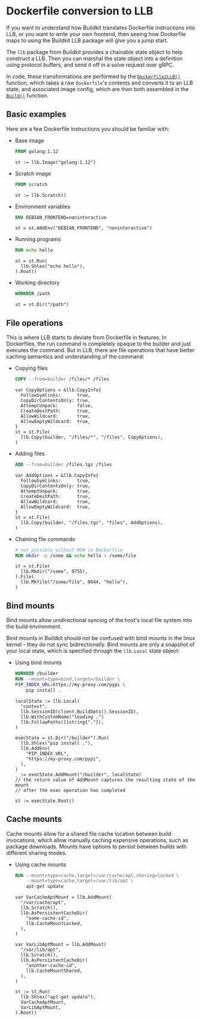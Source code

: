 # Dockerfile conversion to LLB

If you want to understand how Buildkit translates Dockerfile instructions into
LLB, or you want to write your own frontend, then seeing how Dockerfile maps to
using the Buildkit LLB package will give you a jump start.

The `llb` package from Buildkit provides a chainable state object to help
construct a LLB. Then you can marshal the state object into a definition using
protocol buffers, and send it off in a solve request over gRPC.

In code, these transformations are performed by the [`Dockerfile2LLB()`](../../frontend/dockerfile/dockerfile2llb/convert.go)
function, which takes a raw `Dockerfile`'s contents and converts it to an LLB
state, and associated image config, which are then both assembled in the
[`Build()`](../../frontend/dockerfile/builder/build.go) function.

## Basic examples

Here are a few Dockerfile instructions you should be familiar with:

- Base image

  ```dockerfile
  FROM golang:1.12
  ```

  ```golang
  st := llb.Image("golang:1.12")
  ```

- Scratch image

  ```dockerfile
  FROM scratch
  ```

  ```golang
  st := llb.Scratch()
  ```

- Environment variables

  ```dockerfile
  ENV DEBIAN_FRONTEND=noninteractive
  ```

  ```golang
  st = st.AddEnv("DEBIAN_FRONTEND", "noninteractive")
  ```

- Running programs

  ```dockerfile
  RUN echo hello
  ```

  ```golang
  st = st.Run(
    llb.Shlex("echo hello"),
  ).Root()
  ```

- Working directory

  ```dockerfile
  WORKDIR /path
  ```

  ```golang
  st = st.Dir("/path")
  ```

## File operations

This is where LLB starts to deviate from Dockerfile in features. In
Dockerfiles, the run command is completely opaque to the builder and just
executes the command. But in LLB, there are file operations that have better
caching semantics and understanding of the command:

- Copying files

  ```dockerfile
  COPY --from=builder /files/* /files
  ```

  ```golang
  var CopyOptions = &llb.CopyInfo{
    FollowSymlinks:      true,
    CopyDirContentsOnly: true,
    AttemptUnpack:       false,
    CreateDestPath:      true,
    AllowWildcard:       true,
    AllowEmptyWildcard:  true,
  }
  st = st.File(
    llb.Copy(builder, "/files/*", "/files", CopyOptions),
  )
  ```

- Adding files

  ```dockerfile
  ADD --from=builder /files.tgz /files
  ```

  ```golang
  var AddOptions = &llb.CopyInfo{
    FollowSymlinks:      true,
    CopyDirContentsOnly: true,
    AttemptUnpack:       true,
    CreateDestPath:      true,
    AllowWildcard:       true,
    AllowEmptyWildcard:  true,
  }
  st = st.File(
    llb.Copy(builder, "/files.tgz", "files", AddOptions),
  )
  ```

- Chaining file commands

  ```dockerfile
  # not possible without RUN in Dockerfile
  RUN mkdir -p /some && echo hello > /some/file
  ```

  ```golang
  st = st.File(
    llb.Mkdir("/some", 0755),
  ).File(
    llb.Mkfile("/some/file", 0644, "hello"),
  )
  ```

## Bind mounts

Bind mounts allow unidirectional syncing of the host's local file system into
the build environment.

Bind mounts in Buildkit should not be confused with bind mounts in the linux
kernel - they do not sync bidirectionally. Bind mounts are only a snapshot of
your local state, which is specified through the `llb.Local` state object:

- Using bind mounts

  ```dockerfile
  WORKDIR /builder
  RUN --mount=type=bind,target=/builder \
  PIP_INDEX_URL=https://my-proxy.com/pypi \
      pip install .
  ```

  ```golang
  localState := llb.Local(
    "context",
    llb.SessionID(client.BuildOpts().SessionID),
    llb.WithCustomName("loading .")
    llb.FollowPaths([]string{"."}),
  )

  execState = st.Dir("/builder").Run(
    llb.Shlex("pip install ."),
    llb.AddEnv(
      "PIP_INDEX_URL",
      "https://my-proxy.com/pypi",
    ),
  )
  _ := execState.AddMount("/builder", localState)
  // the return value of AddMount captures the resulting state of the mount
  // after the exec operation has completed

  st := execState.Root()
  ```

## Cache mounts

Cache mounts allow for a shared file cache location between build invocations,
which allow manually caching expensive operations, such as package downloads.
Mounts have options to persist between builds with different sharing modes.

- Using cache mounts

  ```dockerfile
  RUN --mount=type=cache,target=/var/cache/apt,sharing=locked \
      --mount=type=cache,target=/var/lib/apt \
      apt-get update
  ```

  ```golang
  var VarCacheAptMount = llb.AddMount(
    "/var/cache/apt",
    llb.Scratch(),
    llb.AsPersistentCacheDir(
      "some-cache-id",
      llb.CacheMountLocked,
    ),
  )

  var VarLibAptMount = llb.AddMount(
    "/var/lib/apt",
    llb.Scratch(),
    llb.AsPersistentCacheDir(
      "another-cache-id",
      llb.CacheMountShared,
    ),
  )

  st := st.Run(
    llb.Shlex("apt-get update"),
    VarCacheAptMount,
    VarLibAptMount,
  ).Root()
  ```
